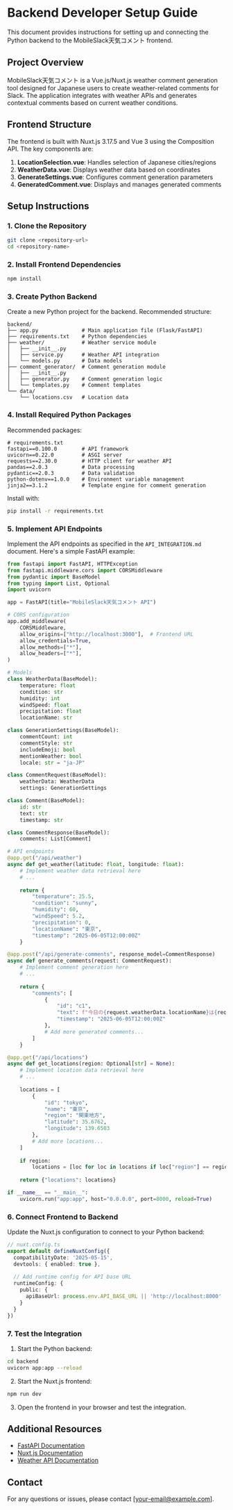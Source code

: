 # Backend Developer Setup Guide

This document provides instructions for setting up and connecting the Python backend to the MobileSlack天気コメント frontend.

## Project Overview

MobileSlack天気コメント is a Vue.js/Nuxt.js weather comment generation tool designed for Japanese users to create weather-related comments for Slack. The application integrates with weather APIs and generates contextual comments based on current weather conditions.

## Frontend Structure

The frontend is built with Nuxt.js 3.17.5 and Vue 3 using the Composition API. The key components are:

1. **LocationSelection.vue**: Handles selection of Japanese cities/regions
2. **WeatherData.vue**: Displays weather data based on coordinates
3. **GenerateSettings.vue**: Configures comment generation parameters
4. **GeneratedComment.vue**: Displays and manages generated comments

## Setup Instructions

### 1. Clone the Repository

```bash
git clone <repository-url>
cd <repository-name>
```

### 2. Install Frontend Dependencies

```bash
npm install
```

### 3. Create Python Backend

Create a new Python project for the backend. Recommended structure:

```
backend/
├── app.py              # Main application file (Flask/FastAPI)
├── requirements.txt    # Python dependencies
├── weather/            # Weather service module
│   ├── __init__.py
│   ├── service.py      # Weather API integration
│   └── models.py       # Data models
├── comment_generator/  # Comment generation module
│   ├── __init__.py
│   ├── generator.py    # Comment generation logic
│   └── templates.py    # Comment templates
└── data/
    └── locations.csv   # Location data
```

### 4. Install Required Python Packages

Recommended packages:

```
# requirements.txt
fastapi==0.100.0        # API framework
uvicorn==0.22.0         # ASGI server
requests==2.30.0        # HTTP client for weather API
pandas==2.0.3           # Data processing
pydantic==2.0.3         # Data validation
python-dotenv==1.0.0    # Environment variable management
jinja2==3.1.2           # Template engine for comment generation
```

Install with:
```bash
pip install -r requirements.txt
```

### 5. Implement API Endpoints

Implement the API endpoints as specified in the `API_INTEGRATION.md` document. Here's a simple FastAPI example:

```python
from fastapi import FastAPI, HTTPException
from fastapi.middleware.cors import CORSMiddleware
from pydantic import BaseModel
from typing import List, Optional
import uvicorn

app = FastAPI(title="MobileSlack天気コメント API")

# CORS configuration
app.add_middleware(
    CORSMiddleware,
    allow_origins=["http://localhost:3000"],  # Frontend URL
    allow_credentials=True,
    allow_methods=["*"],
    allow_headers=["*"],
)

# Models
class WeatherData(BaseModel):
    temperature: float
    condition: str
    humidity: int
    windSpeed: float
    precipitation: float
    locationName: str

class GenerationSettings(BaseModel):
    commentCount: int
    commentStyle: str
    includeEmoji: bool
    mentionWeather: bool
    locale: str = "ja-JP"

class CommentRequest(BaseModel):
    weatherData: WeatherData
    settings: GenerationSettings

class Comment(BaseModel):
    id: str
    text: str
    timestamp: str

class CommentResponse(BaseModel):
    comments: List[Comment]

# API endpoints
@app.get("/api/weather")
async def get_weather(latitude: float, longitude: float):
    # Implement weather data retrieval here
    # ...
    
    return {
        "temperature": 25.5,
        "condition": "sunny",
        "humidity": 60,
        "windSpeed": 5.2,
        "precipitation": 0,
        "locationName": "東京",
        "timestamp": "2025-06-05T12:00:00Z"
    }

@app.post("/api/generate-comments", response_model=CommentResponse)
async def generate_comments(request: CommentRequest):
    # Implement comment generation here
    # ...
    
    return {
        "comments": [
            {
                "id": "c1",
                "text": f"今日の{request.weatherData.locationName}は{request.weatherData.condition}で気温は{request.weatherData.temperature}°Cです！素晴らしい一日になりそうですね！☀️",
                "timestamp": "2025-06-05T12:00:00Z"
            },
            # Add more generated comments...
        ]
    }

@app.get("/api/locations")
async def get_locations(region: Optional[str] = None):
    # Implement location data retrieval here
    # ...
    
    locations = [
        {
            "id": "tokyo",
            "name": "東京",
            "region": "関東地方",
            "latitude": 35.6762,
            "longitude": 139.6503
        },
        # Add more locations...
    ]
    
    if region:
        locations = [loc for loc in locations if loc["region"] == region]
        
    return {"locations": locations}

if __name__ == "__main__":
    uvicorn.run("app:app", host="0.0.0.0", port=8000, reload=True)
```

### 6. Connect Frontend to Backend

Update the Nuxt.js configuration to connect to your Python backend:

```typescript
// nuxt.config.ts
export default defineNuxtConfig({
  compatibilityDate: '2025-05-15',
  devtools: { enabled: true },
  
  // Add runtime config for API base URL
  runtimeConfig: {
    public: {
      apiBaseUrl: process.env.API_BASE_URL || 'http://localhost:8000'
    }
  }
})
```

### 7. Test the Integration

1. Start the Python backend:
```bash
cd backend
uvicorn app:app --reload
```

2. Start the Nuxt.js frontend:
```bash
npm run dev
```

3. Open the frontend in your browser and test the integration.

## Additional Resources

- [FastAPI Documentation](https://fastapi.tiangolo.com/)
- [Nuxt.js Documentation](https://nuxt.com/docs)
- [Weather API Documentation](https://your-weather-api-provider.com/docs)

## Contact

For any questions or issues, please contact [your-email@example.com].
